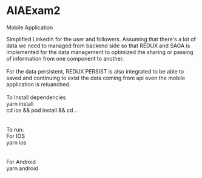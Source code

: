# AIAExam2

Mobile Application

Simplified LinkedIn for the user and followers. Assuming that there's a lot of data we need to managed from backend side so that REDUX and SAGA is implemented for the data management to optimized the sharing or passing of information from one component to another.
<br /><br />
For the data persistent, REDUX PERSIST is also integrated to be able to saved and continuing to exist the data coming from api even the mobile application is reluanched.
<br /><br />
To Install dependencies <br />
yarn install<br />
cd ios && pod install && cd ..<br />
<br /><br />
To run:<br />
For IOS<br />
yarn ios<br />
<br /><br />
For Android<br />
yarn android<br />
